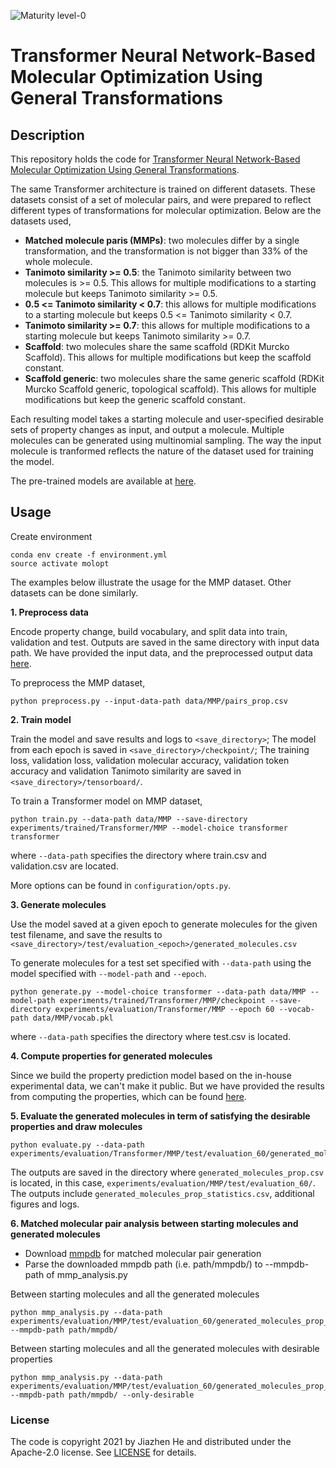 ![Maturity level-0](https://img.shields.io/badge/Maturity%20Level-ML--0-red)
# Transformer Neural Network-Based Molecular Optimization Using General Transformations
## Description
This repository holds the code for [Transformer Neural Network-Based Molecular Optimization Using General Transformations](https://doi.org/10.26434/chemrxiv-2021-z8rk6). 

The same Transformer architecture is trained on different datasets. These datasets consist of a set of molecular pairs, and were prepared to reflect different types of transformations for molecular optimization. Below are the datasets used,
- **Matched molecule paris (MMPs)**: two molecules differ by a single transformation, and the transformation is not bigger than 33% of the whole molecule.
- **Tanimoto similarity >= 0.5**: the Tanimoto similarity between two molecules is >= 0.5. This allows for multiple modifications to a starting molecule but keeps Tanimoto similarity >= 0.5.
- **0.5 <= Tanimoto similarity < 0.7**: this allows for multiple modifications to a starting molecule but keeps 0.5 <= Tanimoto similarity < 0.7.
- **Tanimoto similarity >= 0.7**: this allows for multiple modifications to a starting molecule but keeps Tanimoto similarity >= 0.7.
- **Scaffold**: two molecules share the same scaffold (RDKit Murcko Scaffold). This allows for multiple modifications but keep the scaffold constant.
- **Scaffold generic**: two molecules share the same generic scaffold (RDKit Murcko Scaffold generic, topological scaffold). This allows for multiple modifications but keep the generic scaffold constant.

Each resulting model takes a starting molecule and user-specified desirable sets of property changes as input, and output a molecule. Multiple molecules can be generated using multinomial sampling. The way the input molecule is tranformed reflects the nature of the dataset used for training the model. 

The pre-trained models are available at [here](https://doi.org/10.5281/zenodo.5707626).

## Usage
Create environment 

```
conda env create -f environment.yml
source activate molopt
```
The examples below illustrate the usage for the MMP dataset. Other datasets can be done similarly.

**1. Preprocess data**

 Encode property change, build vocabulary, and split data into train, validation and test. Outputs are saved in the same directory with input data path. We have provided the input data, and the preprocessed output data [here](https://doi.org/10.5281/zenodo.5707626).

To preprocess the MMP dataset,
```
python preprocess.py --input-data-path data/MMP/pairs_prop.csv
```
**2. Train model**

 Train the model and save results and logs to `<save_directory>`; The model from each epoch is saved in 
`<save_directory>/checkpoint/`; The training loss, validation loss, validation molecular accuracy, validation token accuracy and validation Tanimoto similarity are saved in `<save_directory>/tensorboard/`.

To train a Transformer model on MMP dataset,
```
python train.py --data-path data/MMP --save-directory experiments/trained/Transformer/MMP --model-choice transformer transformer
```
where `--data-path` specifies the directory where train.csv and validation.csv are located. 

More options can be found in `configuration/opts.py`.

**3. Generate molecules**

Use the model saved at a given epoch to generate molecules for the given test filename, and save the results to `<save_directory>/test/evaluation_<epoch>/generated_molecules.csv`

To generate molecules for a test set specified with `--data-path` using the model specified with `--model-path` and `--epoch`.
```
python generate.py --model-choice transformer --data-path data/MMP --model-path experiments/trained/Transformer/MMP/checkpoint --save-directory experiments/evaluation/Transformer/MMP --epoch 60 --vocab-path data/MMP/vocab.pkl
```   
where `--data-path` specifies the directory where test.csv is located.

**4. Compute properties for generated molecules**

Since we build the property prediction model based on the in-house experimental data, we can't make it public. But we have provided the results from computing the properties, which can be found [here](https://doi.org/10.5281/zenodo.5707626).

**5. Evaluate the generated molecules in term of satisfying the desirable properties and draw molecules**

```
python evaluate.py --data-path experiments/evaluation/Transformer/MMP/test/evaluation_60/generated_molecules_prop.csv
```
The outputs are saved in the directory where `generated_molecules_prop.csv` is located, in this case, `experiments/evaluation/MMP/test/evaluation_60/`. The outputs include `generated_molecules_prop_statistics.csv`, additional figures and logs.

**6. Matched molecular pair analysis between starting molecules and generated molecules**

- Download [mmpdb](https://github.com/rdkit/mmpdb) for matched molecular pair generation
- Parse the downloaded mmpdb path (i.e. path/mmpdb/) to --mmpdb-path of mmp_analysis.py

Between starting molecules and all the generated molecules
```
python mmp_analysis.py --data-path experiments/evaluation/MMP/test/evaluation_60/generated_molecules_prop_statistics.csv --mmpdb-path path/mmpdb/
```

Between starting molecules and all the generated molecules with desirable properties
```
python mmp_analysis.py --data-path experiments/evaluation/MMP/test/evaluation_60/generated_molecules_prop_statistics.csv --mmpdb-path path/mmpdb/ --only-desirable
```

### License
The code is copyright 2021 by Jiazhen He and distributed under the Apache-2.0 license. See [LICENSE](LICENSE) for details.



